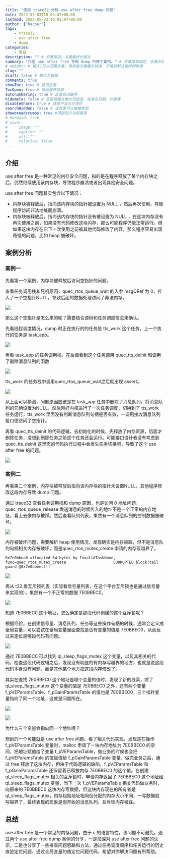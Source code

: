 ```yaml
---
title: "使用 trace32 分析 use after free dump 问题"
date: 2023-05-03T10:02:07+08:00
lastmod: 2023-05-03T10:02:07+08:00
author: ["hacper"]
tags:
    - trace32
    - use after free
    - dump
categories:
    - 笔记
description: "" # 文章描述，与搜索优化相关
summary: "介绍 use after free 导致 dump 的两个案例。" # 文章简单描述，会展示在主页
# weight: # 输入1可以顶置文章，用来给文章展示排序，不填就默认按时间排序
slug: ""
draft: false # 是否为草稿
comments: true
showToc: true # 显示目录
TocOpen: true # 自动展开目录
autonumbering: true # 目录自动编号
hidemeta: false # 是否隐藏文章的元信息，如发布日期、作者等
disableShare: true # 底部不显示分享栏
searchHidden: false # 该页面可以被搜索到
showbreadcrumbs: true #顶部显示当前路径
# mermaid: true
# cover:
#     image: ""
#     caption: ""
#     alt: ""
#     relative: false
---
```




## 介绍

use after free 是一种常见的内存安全问题，指的是在程序释放了某个内存块之后，仍然继续使用该内存块，导致程序崩溃或者出现其他安全问题。

use after free 问题其实包含以下情况：

- 内存块被释放后，指向该内存块的指针被设置为 NULL ，然后再次使用，导致程序访问非法地址而崩溃。
- 内存块被释放后，指向该内存块的指针没有被设置为 NULL ，在这块内存没有再次使用之前，如果没有代码修改这块内存，那么可能程序仍能正常运行。但如果这块内存在它下一次使用之前被其他代码修改了内容，那么程序容易出现奇怪的问题，比如 heap 被破坏。

## 案例分析

### 案例一



先看第一个案例，内存块被释放后访问空指针的问题。

查看任务调用栈和死机原因，quec_rtos_queue_wait 的入参 msgQRef 为 0，传入了一个空指针NULL，导致后面的数据处理访问了非法内存。

![](https://github.com/hacperme/picx_hosting/raw/master/20210507/screenshot-1.37th3dolcsc0.webp)

那么这个空指针是怎么来的呢？需要结合源码和任务调度信息来确认。

先看线程调度情况，dump 时正在执行的的任务是 tts_work 这个任务，上一个执行的任务是 task_app。

![](https://github.com/hacperme/picx_hosting/raw/master/20210507/image-2023-04-28-16-34-08-060.75p72rtzr800.webp)

再看 task_app 的任务调用栈，在后面看到这个任务调用 quec_tts_deinit 和调用了删除消息队列的函数

![](https://github.com/hacperme/picx_hosting/raw/master/20210507/image-2023-04-28-16-35-33-855.4ngdkadkbiu0.webp)

tts_work 的任务栈中调用quec_rtos_queue_wait之后就出现 assert。

![](https://github.com/hacperme/picx_hosting/raw/master/20210507/image-2023-04-28-16-34-43-231.6mj9c27tilg0.webp)

从上面可以猜测，问题原因应该是在 task_app 任务中删除了消息队列，将消息队列的句柄设置为NULL，然后刚好内核进行了一次任务调度，切换到了 tts_work 任务运行，tts_work 里面没有判断消息队列句柄是否有效，一调用接收消息队列接口便访问了空指针。

再看 quec_tts_deinit 的代码逻辑，去初始化的时候，先释放了内存资源，后面才删除任务，没想到删除任务之前这个任务还会运行。可能接口设计者没有考虑到 quec_tts_deinit  这里面的代码执行过程中会发生任务切换吧，导致了这个 use after free 的问题。

![](https://github.com/hacperme/picx_hosting/raw/master/20210507/image-2023-04-28-16-38-11-549.3sv21pq9r5k0.webp)

### 案例二



再看第二个案例，内存块被释放后指向该内存块的指针未设置NULL，其他程序修改这段内存导致 dump 问题。

通过 trace32 查看任务调用栈和 dump 原因，也是访问 0 地址问题，quec_rtos_queue_release 发送消息的时候传入的地址不是一个正常的内存地址，看上去像内存被踩。然后查看队列列表，果然有一个消息队列的控制数据被破坏。

![](https://github.com/hacperme/picx_hosting/raw/master/20210507/image.bqq0ey6mxlc.webp)

内存被破坏问题，需要解析 heap 使用情况，发现确实是内存被踩，但不是消息队列句柄相关内存被破坏，而是quec_rtos_mutex_create 申请的内存写越界了。

```
0x7e0bbea0 allocated 64 bytes by InvalidTaskName, func=quec_rtos_mutex_create                     CORRUPTED block(tail guard @0x7e0bbeec)!!
```

![](https://github.com/hacperme/picx_hosting/raw/master/20210507/image-2023-03-25-22-32-08-094.57ievnbpr4g0.webp)

再从 t32 看互斥锁列表（实际看信号量列表，在这个平台互斥锁也是通过信号量来实现的），果然有一个不正常的数据 7E0BBEC0。

![](https://github.com/hacperme/picx_hosting/raw/master/20210507/image.2ijo0zox1y20.webp)

知道 7E0BBEC0 这个地址，怎么确定是那段代码创建的这个互斥锁呢？

根据经验，在创建信号量、消息队列、任务等这些操作句柄的时候，通常会定义成全局变量，可以尝试在全局变量里面查找是否有变量的值是 7E0BBEC0，从而反过来定位是哪段代码有问题。

![](https://github.com/hacperme/picx_hosting/raw/master/20210507/image.43t740omc4e.webp)

通过 7E0BBEC0 可以找到 ql_sleep_flags_mutex 这个变量，以及其相关的代码，检查这段代码逻辑之后，发现没有明显的有内存写越界的地方，也就是说这段代码本身没有问题，而是其他某个地方把这段内存修改了。

其实在查找 7E0BBEC0 这个地址是哪个变量的值时，发现了新的线索，除了 ql_sleep_flags_mutex 这个变量的值是 7E0BBEC0 之外，还有两个变量 f_pVEParamsTable、f_pGainParamsTable 的值也是 7E0BBEC0，三个指针变量指向了同一个地址，这就是问题所在。

![](https://github.com/hacperme/picx_hosting/raw/master/20210507/image.6ylvnqafnv80.webp)



![](https://github.com/hacperme/picx_hosting/raw/master/20210507/image.3vgzp18h9uy0.webp)

为什么三个变量会指向同一个地址呢？

想到的一个可能就是 use after free 问题。看了相关代码实现，发现是在操作 f_pVEParamsTable 变量时，malloc 申请了一块内存地址为 7E0BBEC0 的空间，把地址赋值给了变量 f_pVEParamsTable，做业务的时候也会把 f_pVEParamsTable 的值赋值给 f_pGainParamsTable  变量，做完业务之后，通过 free 释放了这块内存，但由于代码逻辑的缺陷，f_pVEParamsTable 和 f_pGainParamsTable  还保留着已释放内存 7E0BBEC0 的这个值。在创建 ql_sleep_flags_mutex 相关的互斥锁时，申请内存返回了 7E0BBEC0 这个地址给 ql_sleep_flags_mutex 变量，当下一次 f_pVEParamsTable  相关代码做业务时，向原来的 7E0BBEC0  这块内存写数据，但这块内存现在的所有者是 ql_sleep_flags_mutex，内存起始地址相同但分配的内存大小不同，一写数据就写越界了，最终表现的现象是刚开始的消息队列、互斥锁内存被踩。

## 总结

use after free 是一个常见的内存问题，由于 c 的语言特性，该问题不可避免。通过两个 use after free dump 案例的分享，一是加深对 use after free 问题的认识，二是也分享了一些排查问题思路和方法，通过任务调度顺序和任务运行的历史痕迹定位问题、通过全局变量的值定位问题代码，希望对你解决问题有所帮助。